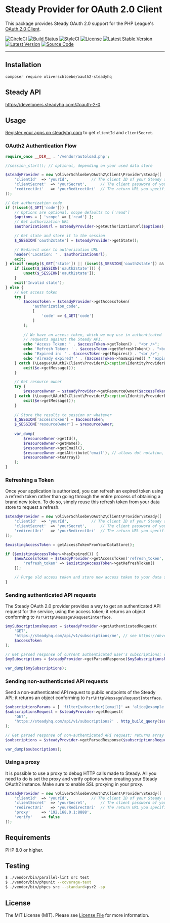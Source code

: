 # Steady Provider for OAuth 2.0 Client

This package provides Steady OAuth 2.0 support for the PHP League's [OAuth 2.0 Client](https://github.com/thephpleague/oauth2-client).

[![CircleCI](https://circleci.com/gh/oliverschloebe/oauth2-steadyhq/tree/master.svg?style=svg)](https://circleci.com/gh/oliverschloebe/oauth2-steadyhq/tree/master) [![Build Status](https://travis-ci.com/oliverschloebe/oauth2-steadyhq.svg?branch=master)](https://travis-ci.com/oliverschloebe/oauth2-steadyhq)
[![StyleCI](https://github.styleci.io/repos/189750356/shield?branch=master)](https://github.styleci.io/repos/189750356)
[![License](https://img.shields.io/packagist/l/oliverschloebe/oauth2-steadyhq.svg)](https://github.com/oliverschloebe/oauth2-steadyhq/blob/master/LICENSE)
[![Latest Stable Version](https://img.shields.io/packagist/v/oliverschloebe/oauth2-steadyhq.svg)](https://packagist.org/packages/oliverschloebe/oauth2-steadyhq)
[![Latest Version](https://img.shields.io/github/release/oliverschloebe/oauth2-steadyhq.svg?style=flat-square)](https://github.com/oliverschloebe/oauth2-steadyhq/releases)
[![Source Code](https://img.shields.io/badge/source-oliverschloebe/oauth2--steadyhq-blue.svg?style=flat-square)](https://github.com/oliverschloebe/oauth2-steadyhq)

---

## Installation

```
composer require oliverschloebe/oauth2-steadyhq
```

## Steady API

https://developers.steadyhq.com/#oauth-2-0

## Usage

[Register your apps on steadyhq.com](https://steadyhq.com/de/backend/) to get `clientId` and `clientSecret`.

### OAuth2 Authentication Flow

```php
require_once __DIR__ . '/vendor/autoload.php';

//session_start(); // optional, depending on your used data store

$steadyProvider = new \OliverSchloebe\OAuth2\Client\Provider\Steady([
	'clientId'	=> 'yourId',          // The client ID of your Steady app
	'clientSecret'	=> 'yourSecret',      // The client password of your Steady app
	'redirectUri'	=> 'yourRedirectUri'  // The return URL you specified for your app on Steady
]);

// Get authorization code
if (!isset($_GET['code'])) {
	// Options are optional, scope defaults to ['read']
	$options = [ 'scope' => ['read'] ];
	// Get authorization URL
	$authorizationUrl = $steadyProvider->getAuthorizationUrl($options);

	// Get state and store it to the session
	$_SESSION['oauth2state'] = $steadyProvider->getState();

	// Redirect user to authorization URL
	header('Location: ' . $authorizationUrl);
	exit;
} elseif (empty($_GET['state']) || (isset($_SESSION['oauth2state']) && $_GET['state'] !== $_SESSION['oauth2state'])) { // Check for errors
	if (isset($_SESSION['oauth2state'])) {
		unset($_SESSION['oauth2state']);
	}
	exit('Invalid state');
} else {
	// Get access token
	try {
		$accessToken = $steadyProvider->getAccessToken(
			'authorization_code',
			[
				'code' => $_GET['code']
			]
		);
		
		// We have an access token, which we may use in authenticated
		// requests against the Steady API.
		echo 'Access Token: ' . $accessToken->getToken() . "<br />";
		echo 'Refresh Token: ' . $accessToken->getRefreshToken() . "<br />";
		echo 'Expired in: ' . $accessToken->getExpires() . "<br />";
		echo 'Already expired? ' . ($accessToken->hasExpired() ? 'expired' : 'not expired') . "<br />";
	} catch (\League\OAuth2\Client\Provider\Exception\IdentityProviderException $e) {
		exit($e->getMessage());
	}

	// Get resource owner
	try {
		$resourceOwner = $steadyProvider->getResourceOwner($accessToken);
	} catch (\League\OAuth2\Client\Provider\Exception\IdentityProviderException $e) {
		exit($e->getMessage());
	}
        
	// Store the results to session or whatever
	$_SESSION['accessToken'] = $accessToken;
	$_SESSION['resourceOwner'] = $resourceOwner;
    
	var_dump(
		$resourceOwner->getId(),
		$resourceOwner->getName(),
		$resourceOwner->getEmail(),
		$resourceOwner->getAttribute('email'), // allows dot notation, e.g. $resourceOwner->getAttribute('group.field')
		$resourceOwner->toArray()
	);
}
```

### Refreshing a Token

Once your application is authorized, you can refresh an expired token using a refresh token rather than going through the entire process of obtaining a brand new token. To do so, simply reuse this refresh token from your data store to request a refresh.

```php
$steadyProvider = new \OliverSchloebe\OAuth2\Client\Provider\Steady([
	'clientId'	=> 'yourId',          // The client ID of your Steady app
	'clientSecret'	=> 'yourSecret',      // The client password of your Steady app
	'redirectUri'	=> 'yourRedirectUri'  // The return URL you specified for your app on Steady
]);

$existingAccessToken = getAccessTokenFromYourDataStore();

if ($existingAccessToken->hasExpired()) {
	$newAccessToken = $steadyProvider->getAccessToken('refresh_token', [
		'refresh_token' => $existingAccessToken->getRefreshToken()
	]);

	// Purge old access token and store new access token to your data store.
}
```

### Sending authenticated API requests

The Steady OAuth 2.0 provider provides a way to get an authenticated API request for the service, using the access token; it returns an object conforming to `Psr\Http\Message\RequestInterface`.

```php
$mySubscriptionsRequest = $steadyProvider->getAuthenticatedRequest(
	'GET',
	'https://steadyhq.com/api/v1/subscriptions/me', // see https://developers.steadyhq.com/#current-subscription
	$accessToken
);

// Get parsed response of current authenticated user's subscriptions; returns array|mixed
$mySubscriptions = $steadyProvider->getParsedResponse($mySubscriptionsRequest);

var_dump($mySubscriptions);
```

### Sending non-authenticated API requests

Send a non-authenticated API request to public endpoints of the Steady API; it returns an object conforming to `Psr\Http\Message\RequestInterface`.

```php
$subscriptionsParams = [ 'filter[subscriber][email]' => 'alice@example.com' ];
$subscriptionsRequest = $steadyProvider->getRequest(
	'GET',
	'https://steadyhq.com/api/v1/subscriptions?' . http_build_query($subscriptionsParams)
);

// Get parsed response of non-authenticated API request; returns array|mixed
$subscriptions = $steadyProvider->getParsedResponse($subscriptionsRequest);

var_dump($subscriptions);
```

### Using a proxy

It is possible to use a proxy to debug HTTP calls made to Steady. All you need to do is set the proxy and verify options when creating your Steady OAuth2 instance. Make sure to enable SSL proxying in your proxy.

```php
$steadyProvider = new \OliverSchloebe\OAuth2\Client\Provider\Steady([
	'clientId'	=> 'yourId',          // The client ID of your Steady app
	'clientSecret'	=> 'yourSecret',      // The client password of your Steady app
	'redirectUri'	=> 'yourRedirectUri'  // The return URL you specified for your app on Steady
	'proxy'		=> '192.168.0.1:8888',
	'verify'	=> false
]);
```

## Requirements

PHP 8.0 or higher.

## Testing

``` bash
$ ./vendor/bin/parallel-lint src test
$ ./vendor/bin/phpunit --coverage-text
$ ./vendor/bin/phpcs src --standard=psr2 -sp
```

## License

The MIT License (MIT). Please see [License File](https://github.com/oliverschloebe/oauth2-steadyhq/blob/master/LICENSE) for more information.
